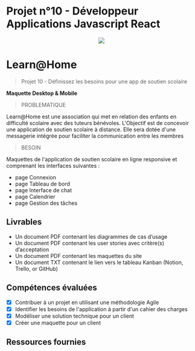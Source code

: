 # Projet n°10 - Développeur Applications Javascript React

<p align="center">
  <img src="https://user.oc-static.com/upload/2020/08/16/15975912807474_Screen%20Shot%202020-08-16%20at%2017.19.38.png">
</p>

# Learn@Home

> Projet 10 - Définissez les besoins pour une app de soutien scolaire

**Maquette Desktop & Mobile**



> PROBLEMATIQUE

Learn@Home est une association qui met en relation des enfants en difficulté scolaire avec des tuteurs bénévoles. L'Objectif est de concevoir une application de soutien scolaire à distance. Elle sera dotée d'une messagerie intégrée pour faciliter la communication entre les membres

> BESOIN

Maquettes de l'application de soutien scolaire en ligne responsive et comprenant les interfaces suivantes :

- page Connexion
- page Tableau de bord
- page Interface de chat
- page Calendrier
- page Gestion des tâches

## Livrables

- Un document PDF contenant les diagrammes de cas d’usage
- Un document PDF contenant les user stories avec critère(s) d’acceptation
- Un document PDF contenant les maquettes du site
- Un document TXT contenant le lien vers le tableau Kanban (Notion, Trello, or GitHub)

## Compétences évaluées

- [x] Contribuer à un projet en utilisant une méthodologie Agile
- [x] Identifier les besoins de l'application à partir d'un cahier des charges
- [x] Modéliser une solution technique pour un client
- [x] Créer une maquette pour un client

## Ressources fournies

